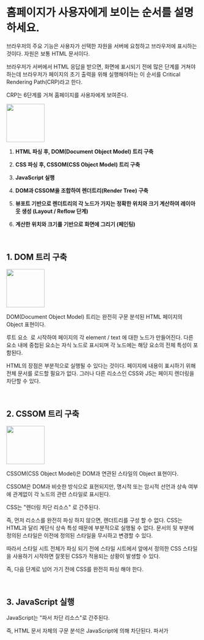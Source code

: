 # 홈페이지가 사용자에게 보이는 순서를 설명하세요.

브라우저의 주요 기능은 사용자가 선택한 자원을 서버에 요청하고 브라우저에 표시하는 것이다. 자원은 보통 HTML 문서이다.

브라우저가 서버에서 HTML 응답을 받으면, 화면에 표시되기 전에 많은 단계를 거쳐야 하는데 브라우저가 페이지의 초기 출력을 위해 실행해야하는 이 순서를 Critical Rendering Path(CRP)라고 한다.

CRP는 6단계를 거쳐 홈페이지를 사용자에게 보여준다.

<img src="https://github.com/moeyg/Front-end-Knowledge/blob/d179b03c1e9f08078d52f52c7051ffcf86dedaf8/Images/Browser-Rendering/Browser-Rendering-1.png" width="100px" />

1. **HTML 파싱 후, DOM(Document Object Model) 트리 구축**
2. **CSS 파싱 후, CSSOM(CSS Object Model) 트리 구축**
3. **JavaScript 실행**
4. **DOM과 CSSOM을 조합하여 렌더트리(Render Tree) 구축**
5. **뷰포트 기반으로 렌더트리의 각 노드가 가지는 정확한 위치와 크기 계산하여 레이아웃 생성 (Layout / Reflow 단계)**
6. **계산한 위치와 크기를 기반으로 화면에 그리기 (페인팅)**

   <br>

## 1. DOM 트리 구축

<img src="https://github.com/moeyg/Front-end-Knowledge/blob/d179b03c1e9f08078d52f52c7051ffcf86dedaf8/Images/Browser-Rendering/Browser-Rendering-2.png" width="100px" />

DOM(Document Object Model) 트리는 완전히 구문 분석된 HTML 페이지의 Object 표현이다.

루트 요소 <html> 로 시작하여 페이지의 각 element / text 에 대한 노드가 만들어진다. 다른 요소 내에 중첩된 요소는 자식 노드로 표시되며 각 노드에는 해당 요소의 전체 특성이 포함된다.

HTML의 장점은 부분적으로 실행될 수 있다는 것이다. 페이지에 내용이 표시하기 위해 전체 문서를 로드할 필요가 없다. 그러나 다른 리소스인 CSS와 JS는 페이지 렌더링을 차단할 수 있다.
   
<br>

## 2. CSSOM 트리 구축

<img src="https://github.com/moeyg/Front-end-Knowledge/blob/d179b03c1e9f08078d52f52c7051ffcf86dedaf8/Images/Browser-Rendering/Browser-Rendering-2.png" width="100px" />
 
CSSOM(CSS Object Model)은 DOM과 연관된 스타일의 Object 표현이다.

CSSOM은 DOM과 비슷한 방식으로 표현되지만, 명시적 또는 암시적 선언과 상속 여부에 관계없이 각 노드의 관련 스타일로 표시된다.

CSS는 "렌더링 차단 리소스" 로 간주된다.

즉, 먼저 리소스를 완전히 파싱 하지 않으면, 렌더트리를 구성 할 수 없다. CSS는 HTML과 달리 계단식 상속 특성 때문에 부분적으로 실행될 수 없다. 문서의 뒷 부분에 정의된 스타일은 이전에 정의된 스타일을 무시하고 변경할 수 있다.

따라서 스타일 시트 전체가 파싱 되기 전에 스타일 시트에서 앞에서 정의한 CSS 스타일을 사용하기 시작하면 잘못된 CSS가 적용되는 상황이 발생할 수 있다.

즉, 다음 단계로 넘어 가기 전에 CSS를 완전히 파싱 해야 한다.
     
<br>

## 3. **JavaScript 실행**

JavaScript는 "파서 차단 리소스"로 간주된다.

즉, HTML 문서 자체의 구문 분석은 JavaScript에 의해 차단된다. 파서가 <script> 태그에 도달하면 (외부 태그 인 경우) fetch를 중단하고 실행한다. 따라서 문서 내의 요소를 참조하는 JavaScript 파일이 있는 경우 해당 문서가 표시된 후에 배치 해야 한다.

JavaScript가 파서 차단되는 것을 피하기 위해 `<script async src="script.js">` 와 같이 `async` 속성을 적용하여 비동기적으로 로드 할 수 있다.
   
<br>

## 4. 렌더트리 구축

렌더트리는 DOM과 CSSOM의 조합이다. 페이지에서 최종적으로 렌더링 될 내용을 나타내는 트리다.

즉, 표시되는 내용만 캡쳐하기 때문에 `display:none`을 사용하여 CSS로 숨겨진 요소는 포함하지 않는다.

<img src="https://github.com/moeyg/Front-end-Knowledge/blob/d179b03c1e9f08078d52f52c7051ffcf86dedaf8/Images/Browser-Rendering/Browser-Rendering-4.png" width="100px" />

<br>
<br>

## 5. 레이아웃 생성

레이아웃은 뷰포트의 크기에 관련된 CSS 스타일에 대한 텍스트에 의해 뷰포트의 크기를 결정한다.

뷰포트 크기는 문서 헤드에 제공된 메타 뷰포트 태그에 의해 결정되거나, 태그가 제공되지 않으면 기본 뷰포트 너비인 980px이 적용된다.
   
<br>

## 6. 페인팅

마지막으로 페인팅 단계에서 페이지의 가시적인 내용을 픽셀로 변환하여 화면에 표시 할 수 있다. 페인트 단계에서 처리에 걸리는 시간은 DOM의 크기와 적용되는 스타일에 따라 다르다.
   
<br>

## 정리

브라우저의 주요 기능은 사용자가 선택한 HTML 문서를 서버에 요청하고 브라우저에 표시하는 것입니다.

브라우저가 서버에서 HTML 응답을 받으면, 화면에 표시되기 전에 많은 단계를 거쳐야 하는데 이 순서를 CRP(Critical Rendering Path)라고 합니다.

CRP는 6단계를 거쳐 홈페이지를 사용자에게 보여줍니다.

**우선 HTML 파싱 후, <html> 태그로 시작하여 페이지의 각 요소에 대한 노드를 만들어 DOM(Document Object Model) 트리를 구축합니다.**

**두 번째로 CSS 파싱 후, 각 노드의 관련 스타일로 표시해 CSSOM(CSS Object Model) 트리를 구축합니다.**

**세 번째로 JavaScript 실행합니다.**

**네 번째로 DOM과 CSSOM을 조합하여 최종적으로 렌더링 될 내용이 담긴 렌더트리(Render Tree)를 구축합니다.**

**다섯 번째로 뷰포트 기반으로 렌더트리의 각 노드가 가지는 정확한 위치와 크기 계산하여 레이아웃을 생성합니다.**

**마지막으로 계산한 위치와 크기를 기반으로 화면에 그려 사용자에게 홈페이지를 보여 줍니다.**
